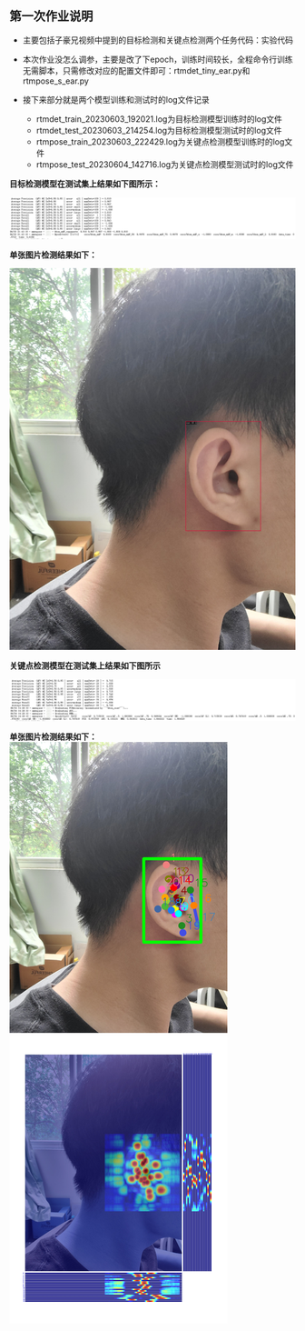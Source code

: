 ## 第一次作业说明
- 主要包括子豪兄视频中提到的目标检测和关键点检测两个任务代码：实验代码

- 本次作业没怎么调参，主要是改了下epoch，训练时间较长，全程命令行训练无需脚本，只需修改对应的配置文件即可：rtmdet_tiny_ear.py和rtmpose_s_ear.py

- 接下来部分就是两个模型训练和测试时的log文件记录

  - rtmdet_train_20230603_192021.log为目标检测模型训练时的log文件
  - rtmdet_test_20230603_214254.log为目标检测模型测试时的log文件
  - rtmpose_train_20230603_222429.log为关键点检测模型训练时的log文件
  - rtmpose_test_20230604_142716.log为关键点检测模型测试时的log文件

**目标检测模型在测试集上结果如下图所示：**

![image](../images/hw1_1.png)

**单张图片检测结果如下：**

![image](rtmdet_ear.jpg)

**关键点检测模型在测试集上结果如下图所示**

![image](../images/hw1_2.png)

**单张图片检测结果如下：**
![image](rtmpose_ear.jpg)



